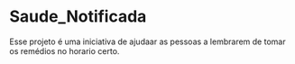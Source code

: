 # Saude_Notificada
Esse projeto é uma iniciativa de ajudaar as pessoas a lembrarem de tomar os remédios no horario certo. 
